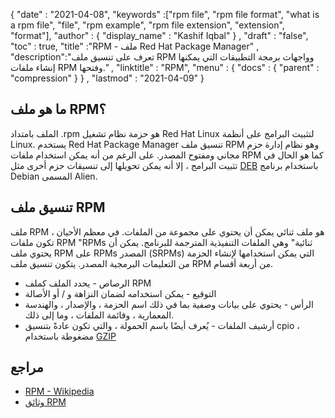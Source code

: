 {
  "date" : "2021-04-08",
  "keywords" :["rpm file", "rpm file format", "what is a rpm file", "file", "rpm example", "rpm file extension", "extension", "format"],
  "author" : {
    "display_name" : "Kashif Iqbal"
} ,
  "draft" : "false",
  "toc" : true,
  "title" :"RPM - ملف Red Hat Package Manager" ,
  "description":"تعرف على تنسيق ملف RPM وواجهات برمجة التطبيقات التي يمكنها إنشاء ملفات RPM وفتحها." ,
  "linktitle" : "RPM",
  "menu" : {
    "docs" : {
      "parent" : "compression"
}
} ,
  "lastmod" : "2021-04-09"
}

## ما هو ملف RPM؟

الملف بامتداد .rpm هو حزمة نظام تشغيل Red Hat Linux لتثبيت البرامج على أنظمة Linux. يستخدم Red Hat Package Manager تنسيق ملف RPM وهو نظام إدارة حزم مجاني ومفتوح المصدر. على الرغم من أنه يمكن استخدام ملفات RPM كما هو الحال في تثبيت البرامج ، إلا أنه يمكن تحويلها إلى تنسيقات حزم أخرى مثل [DEB](/ar/compression/deb/) باستخدام برنامج Debian المسمى Alien.

## تنسيق ملف RPM

ملف RPM هو ملف ثنائي يمكن أن يحتوي على مجموعة من الملفات. في معظم الأحيان ، تكون ملفات RPM "RPMs ثنائية" وهي الملفات التنفيذية المترجمة للبرنامج. يمكن أن يحتوي ملف RPM على RPMs المصدر (SRPMs) التي يمكن استخدامها لإنشاء الحزمة من التعليمات البرمجية المصدر. يتكون تنسيق ملف RPM من أربعة أقسام.

* الرصاص - يحدد الملف كملف RPM
* التوقيع - يمكن استخدامه لضمان النزاهة و / أو الأصالة
* الرأس - يحتوي على بيانات وصفية بما في ذلك اسم الحزمة ، والإصدار ، والهندسة المعمارية ، وقائمة الملفات ، وما إلى ذلك.
* أرشيف الملفات - يُعرف أيضًا باسم الحمولة ، والتي تكون عادةً بتنسيق cpio ، مضغوطة باستخدام [GZIP](/ar/compression/gz/)

## مراجع

* [RPM - Wikipedia](https://rpm.org)
* [وثائق RPM](https://rpm.org/documentation.html)

